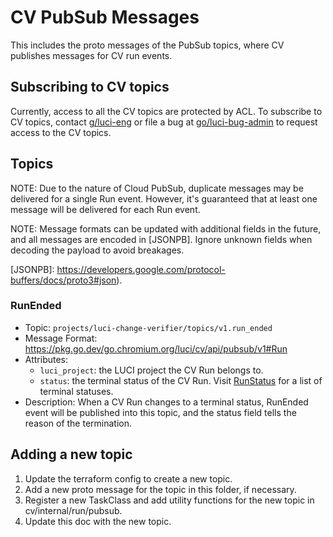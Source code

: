 # CV PubSub Messages

This includes the proto messages of the PubSub topics, where CV publishes
messages for CV run events.

## Subscribing to CV topics

Currently, access to all the CV topics are protected by ACL. To subscribe
to CV topics, contact [g/luci-eng] or file a bug at [go/luci-bug-admin] to
request access to the CV topics.

[g/luci-eng]: http://g/luci-eng
[go/luci-bug-admin]: http://go/luci-bug-admin

## Topics

NOTE: Due to the nature of Cloud PubSub, duplicate messages may be delivered
for a single Run event. However, it's guaranteed that at least one message will
be delivered for each Run event.

NOTE: Message formats can be updated with additional fields in the future,
and all messages are encoded in [JSONPB]. Ignore unknown fields when decoding
the payload to avoid breakages.

[JSONPB]: https://developers.google.com/protocol-buffers/docs/proto3#json).

### RunEnded
- Topic: `projects/luci-change-verifier/topics/v1.run_ended`
- Message Format: https://pkg.go.dev/go.chromium.org/luci/cv/api/pubsub/v1#Run
- Attributes:
  - `luci_project`: the LUCI project the CV Run belongs to.
  - `status`: the terminal status of the CV Run. Visit [RunStatus] for a list of
    terminal statuses.
- Description: When a CV Run changes to a terminal status, RunEnded event will
  be published into this topic, and the status field tells the reason of the
  termination.

[RunStatus]: https://pkg.go.dev/go.chromium.org/luci/cv/api/common/v1#Run_Status

## Adding a new topic

1. Update the terraform config to create a new topic.
2. Add a new proto message for the topic in this folder, if necessary.
3. Register a new TaskClass and add utility functions for the new topic in
cv/internal/run/pubsub.
4. Update this doc with the new topic.

